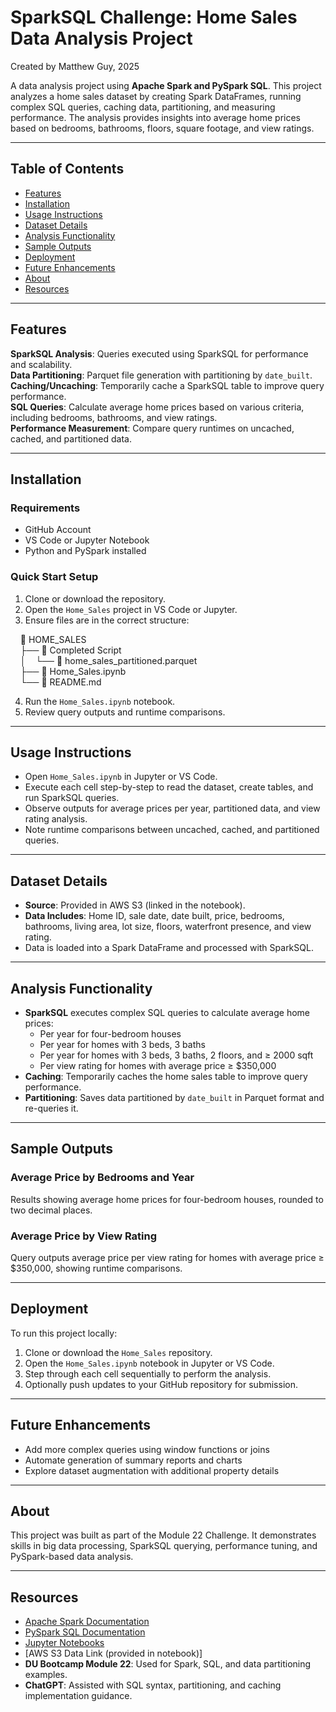 # **SparkSQL Challenge: Home Sales Data Analysis Project**

Created by Matthew Guy, 2025

A data analysis project using **Apache Spark and PySpark SQL**. This project analyzes a home sales dataset by creating Spark DataFrames, running complex SQL queries, caching data, partitioning, and measuring performance. The analysis provides insights into average home prices based on bedrooms, bathrooms, floors, square footage, and view ratings.

---

## **Table of Contents**
- [Features](#features)
- [Installation](#installation)
- [Usage Instructions](#usage-instructions)
- [Dataset Details](#dataset-details)
- [Analysis Functionality](#analysis-functionality)
- [Sample Outputs](#sample-outputs)
- [Deployment](#deployment)
- [Future Enhancements](#future-enhancements)
- [About](#about)
- [Resources](#resources)

---

## **Features**

**SparkSQL Analysis**: Queries executed using SparkSQL for performance and scalability.  
**Data Partitioning**: Parquet file generation with partitioning by `date_built`.  
**Caching/Uncaching**: Temporarily cache a SparkSQL table to improve query performance.  
**SQL Queries**: Calculate average home prices based on various criteria, including bedrooms, bathrooms, and view ratings.  
**Performance Measurement**: Compare query runtimes on uncached, cached, and partitioned data.  

---

## **Installation**

### **Requirements**
- GitHub Account  
- VS Code or Jupyter Notebook  
- Python and PySpark installed

### **Quick Start Setup**

1. Clone or download the repository.  
2. Open the `Home_Sales` project in VS Code or Jupyter.  
3. Ensure files are in the correct structure:

&nbsp;&nbsp;&nbsp;&nbsp;📁 HOME_SALES  
&nbsp;&nbsp;&nbsp;&nbsp;├── 📁 Completed Script  
&nbsp;&nbsp;&nbsp;&nbsp;│&nbsp;&nbsp;&nbsp;&nbsp;└── 📄 home_sales_partitioned.parquet  
&nbsp;&nbsp;&nbsp;&nbsp;├── 📄 Home_Sales.ipynb  
&nbsp;&nbsp;&nbsp;&nbsp;└── 📄 README.md  

4. Run the `Home_Sales.ipynb` notebook.  
5. Review query outputs and runtime comparisons.

---

## **Usage Instructions**

- Open `Home_Sales.ipynb` in Jupyter or VS Code.  
- Execute each cell step-by-step to read the dataset, create tables, and run SparkSQL queries.  
- Observe outputs for average prices per year, partitioned data, and view rating analysis.  
- Note runtime comparisons between uncached, cached, and partitioned queries.

---

## **Dataset Details**

- **Source**: Provided in AWS S3 (linked in the notebook).  
- **Data Includes**: Home ID, sale date, date built, price, bedrooms, bathrooms, living area, lot size, floors, waterfront presence, and view rating.  
- Data is loaded into a Spark DataFrame and processed with SparkSQL.

---

## **Analysis Functionality**

- **SparkSQL** executes complex SQL queries to calculate average home prices:  
  - Per year for four-bedroom houses  
  - Per year for homes with 3 beds, 3 baths  
  - Per year for homes with 3 beds, 3 baths, 2 floors, and ≥ 2000 sqft  
  - Per view rating for homes with average price ≥ $350,000  
- **Caching**: Temporarily caches the home sales table to improve query performance.  
- **Partitioning**: Saves data partitioned by `date_built` in Parquet format and re-queries it.  

---

## **Sample Outputs**

### Average Price by Bedrooms and Year
Results showing average home prices for four-bedroom houses, rounded to two decimal places.

### Average Price by View Rating
Query outputs average price per view rating for homes with average price ≥ $350,000, showing runtime comparisons.

---

## **Deployment**

To run this project locally:

1. Clone or download the `Home_Sales` repository.  
2. Open the `Home_Sales.ipynb` notebook in Jupyter or VS Code.  
3. Step through each cell sequentially to perform the analysis.  
4. Optionally push updates to your GitHub repository for submission.

---

## **Future Enhancements**

- Add more complex queries using window functions or joins  
- Automate generation of summary reports and charts  
- Explore dataset augmentation with additional property details  

---

## **About**

This project was built as part of the Module 22 Challenge. It demonstrates skills in big data processing, SparkSQL querying, performance tuning, and PySpark-based data analysis.

---

## **Resources**

- [Apache Spark Documentation](https://spark.apache.org/docs/latest/)  
- [PySpark SQL Documentation](https://spark.apache.org/docs/latest/sql-programming-guide.html)  
- [Jupyter Notebooks](https://jupyter.org/)  
- [AWS S3 Data Link (provided in notebook)]  
- **DU Bootcamp Module 22**: Used for Spark, SQL, and data partitioning examples.  
- **ChatGPT**: Assisted with SQL syntax, partitioning, and caching implementation guidance.
